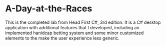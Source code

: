 # A-Day-at-the-Races
This is the completed lab from Head First C#, 3rd edition.  It is a C# desktop application with additional
features that I developed, including an implemented hanidcap betting system and some minor customized elements
to the make the user experience less generic.


